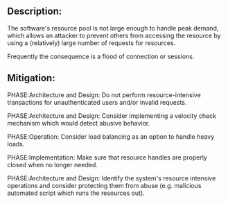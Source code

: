 ## Description:

The software's resource pool is not large enough to handle peak demand, which allows an attacker to prevent others from accessing the resource by using a (relatively) large number of requests for resources.

Frequently the consequence is a flood of connection or sessions.

## Mitigation:


PHASE:Architecture and Design:
Do not perform resource-intensive transactions for unauthenticated users and/or invalid requests.

PHASE:Architecture and Design:
Consider implementing a velocity check mechanism which would detect abusive behavior.

PHASE:Operation:
Consider load balancing as an option to handle heavy loads.

PHASE:Implementation:
Make sure that resource handles are properly closed when no longer needed.

PHASE:Architecture and Design:
Identify the system's resource intensive operations and consider protecting them from abuse (e.g. malicious automated script which runs the resources out).

